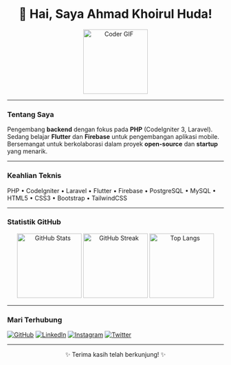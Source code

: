 <div align="center">
  <h1>👋 Hai, Saya Ahmad Khoirul Huda!</h1>
  <img src="https://media.giphy.com/media/1hQIxACcoZXAoOwMOG/giphy.gif" alt="Coder GIF" width="150"/>
</div>

---

### Tentang Saya
Pengembang **backend** dengan fokus pada **PHP** (CodeIgniter 3, Laravel). Sedang belajar **Flutter** dan **Firebase** untuk pengembangan aplikasi mobile. Bersemangat untuk berkolaborasi dalam proyek **open-source** dan **startup** yang menarik.

---

### Keahlian Teknis
PHP • CodeIgniter • Laravel • Flutter • Firebase • PostgreSQL • MySQL • HTML5 • CSS3 • Bootstrap • TailwindCSS

---

### Statistik GitHub
<div align="center">
  <img src="https://github-readme-stats.vercel.app/api?username=AhmadKhoirul22&show_icons=true&theme=radical&hide_border=true" alt="GitHub Stats" height="150px"/>
  <img src="https://streak-stats.demolab.com/?user=AhmadKhoirul22&theme=radical&hide_border=true&date_format=j%20M%5B%20Y%5D&cache_seconds=86400" alt="GitHub Streak" height="150px"/>
  <img src="https://github-readme-stats.vercel.app/api/top-langs/?username=AhmadKhoirul22&layout=compact&theme=default&hide_border=true" alt="Top Langs" height="150px" />
</div>

---

### Mari Terhubung
[![GitHub](https://img.shields.io/badge/GitHub-181717?style=flat-square&logo=github&logoColor=white)](https://github.com/AhmadKhoirul22)
[![LinkedIn](https://img.shields.io/badge/LinkedIn-0077B5?style=flat-square&logo=linkedin&logoColor=white)](https://www.linkedin.com/in/your-linkedin)
[![Instagram](https://img.shields.io/badge/Instagram-E4405F?style=flat-square&logo=instagram&logoColor=white)](https://instagram.com/rise.try)
[![Twitter](https://img.shields.io/badge/Twitter-1DA1F2?style=flat-square&logo=twitter&logoColor=white)](https://twitter.com/your_twitter)

---

<div align="center">
  <p>✨ Terima kasih telah berkunjung! ✨</p>
</div>
